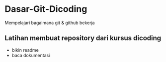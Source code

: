 # Dasar-Git-Dicoding
Mempelajari bagaimana git & github bekerja
  
Latihan membuat repository dari kursus dicoding
--
- bikin readme
- baca dokumentasi
